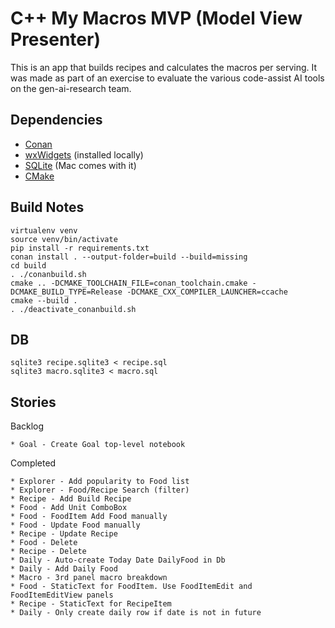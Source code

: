 # C++ My Macros MVP (Model View Presenter)

This is an app that builds recipes and calculates the macros per serving. It was made as part of an exercise to evaluate the various code-assist AI tools on the gen-ai-research team.

Dependencies
------------

* [Conan](https://conan.io/)
* [wxWidgets]([www.](https://docs.wxwidgets.org/3.0/index.html)) (installed locally)
* [SQLite](https://www.sqlite.org/index.html) (Mac comes with it)
* [CMake](https://cmake.org/)
  

Build Notes
-------------

    virtualenv venv
    source venv/bin/activate
    pip install -r requirements.txt
    conan install . --output-folder=build --build=missing
    cd build
    . ./conanbuild.sh 
    cmake .. -DCMAKE_TOOLCHAIN_FILE=conan_toolchain.cmake -DCMAKE_BUILD_TYPE=Release -DCMAKE_CXX_COMPILER_LAUNCHER=ccache
    cmake --build .
    . ./deactivate_conanbuild.sh

DB
----

    sqlite3 recipe.sqlite3 < recipe.sql
    sqlite3 macro.sqlite3 < macro.sql

Stories
-----
Backlog

    * Goal - Create Goal top-level notebook

Completed

    * Explorer - Add popularity to Food list
    * Explorer - Food/Recipe Search (filter)
    * Recipe - Add Build Recipe
    * Food - Add Unit ComboBox
    * Food - FoodItem Add Food manually
    * Food - Update Food manually
    * Recipe - Update Recipe
    * Food - Delete
    * Recipe - Delete
    * Daily - Auto-create Today Date DailyFood in Db
    * Daily - Add Daily Food
    * Macro - 3rd panel macro breakdown
    * Food - StaticText for FoodItem. Use FoodItemEdit and FoodItemEditView panels
    * Recipe - StaticText for RecipeItem
    * Daily - Only create daily row if date is not in future